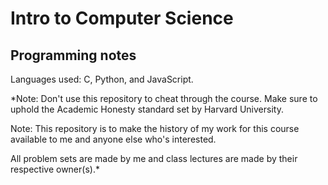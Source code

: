 # Intro to Computer Science

## Programming notes

Languages used: C, Python, and JavaScript.

*Note: Don't use this repository to cheat through the course. Make sure to uphold the Academic Honesty standard set by Harvard University.

Note: This repository is to make the history of my work for this course available to me and anyone else who's interested.

All problem sets are made by me and class lectures are made by their respective owner(s).*

